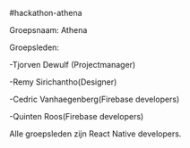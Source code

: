 #hackathon-athena

Groepsnaam: Athena

Groepsleden:

-Tjorven Dewulf (Projectmanager)

-Remy Sirichantho(Designer)

-Cedric Vanhaegenberg(Firebase developers)

-Quinten Roos(Firebase developers)

Alle groepsleden zijn React Native developers.
